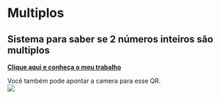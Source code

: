 # Multiplos
 ## Sistema para saber se 2 números inteiros são multiplos

<strong><a href="https://rodrigopca42.github.io/Multiplos/
" target="_blank" rel="external">Clique aqui e conheça o meu trabalho</a></strong>

<p>Você também pode apontar a camera para esse QR. <br>  <img src="qr_multiplos.png"></p>